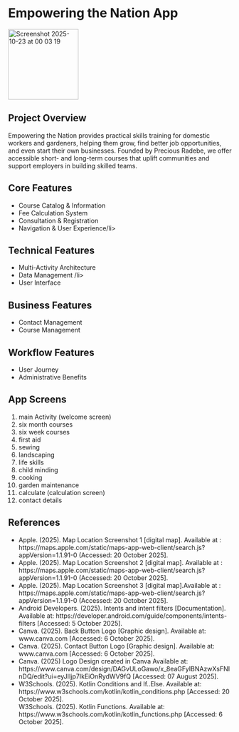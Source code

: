 <h1> Empowering the Nation App </h1>
<img width="158" height="158" alt="Screenshot 2025-10-23 at 00 03 19" src="https://github.com/user-attachments/assets/fb9ca0bc-9e8b-4ff8-a69f-bdd99770ba45" />


<h2> Project Overview </h2>
<p>Empowering the Nation provides practical skills training for domestic workers and gardeners,
helping them grow, find better job opportunities, and even start their own businesses. Founded by Precious Radebe,
 we offer accessible short- and long-term courses that uplift communities and support employers in
 building skilled teams. </p>
    
<h2> Core Features </h2>
<ul>
<li>Course Catalog & Information</li>
<li>Fee Calculation System</li>
<li>Consultation & Registration</li>
<li>Navigation & User Experience/li>
</ul>

<h2> Technical Features </h2>
<ul>
<li>Multi-Activity Architecture</li>
<li>Data Management /li>
<li>User Interface</li>
</ul>

<h2> Business Features </h2>
<ul>
<li>Contact Management</li>
<li>Course Management</li>
</ul>

<h2> Workflow Features </h2>
<ul>
<li>User Journey</li>
<li>Administrative Benefits</li>
</ul>

<h2>App Screens</h2>
<ol>
<li> main Activity (welcome screen) </li>
<li> six month courses </li>
<li> six week courses </li>
<li> first aid </li>
<li> sewing </li>
<li> landscaping </li>
<li> life skills </li>
<li> child minding </li>
<li> cooking </li>
<li> garden maintenance </li>
<li> calculate (calculation screen) </li>
<li> contact details</li>  
</ol>

<h2>References</h2>
<ul>
<li>Apple. (2025). Map Location Screenshot 1 [digital map]. Available at : https://maps.apple.com/static/maps-app-web-client/search.js?appVersion=1.1.91-0 (Accessed: 20 October 2025].</li>
<li>Apple. (2025). Map Location Screenshot 2 [digital map]. Available at : https://maps.apple.com/static/maps-app-web-client/search.js?appVersion=1.1.91-0 (Accessed: 20 October 2025].</li>
<li>Apple. (2025). Map Location Screenshot 3 [digital map].Available at : https://maps.apple.com/static/maps-app-web-client/search.js?appVersion=1.1.91-0 (Accessed: 20 October 2025].</li>
<li>Android Developers. (2025). Intents and intent filters [Documentation]. Available at: https://developer.android.com/guide/components/intents-filters  [Accessed: 5 October 2025].</li>
<li>Canva. (2025). Back Button Logo [Graphic design]. Available at: www.canva.com  [Accessed: 6 October 2025].</li>
<li>Canva. (2025). Contact Button Logo [Graphic design]. Available at: www.canva.com  [Accessed: 6 October 2025].</li>
<li>Canva. (2025) Logo Design created in Canva Available at: https://www.canva.com/design/DAGvULoGawo/x_8eaGFyIBNAzwXsFNInDQ/edit?ui=eyJIIjp7IkEiOnRydWV9fQ  [Accessed: 07 August 2025].</li>
<li>W3Schools. (2025). Kotlin Conditions and If..Else. Available at: https://www.w3schools.com/kotlin/kotlin_conditions.php  [Accessed: 20 October 2025].</li>
</li>W3Schools. (2025). Kotlin Functions. Available at:  https://www.w3schools.com/kotlin/kotlin_functions.php [Accessed: 6 October 2025].</li>

</ul>

